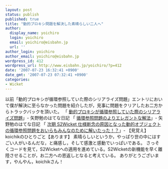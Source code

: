 ```yaml
---
layout: post
status: publish
published: true
title: "動的プロキシ問題を解決した素晴らしい二人へ"
author:
  display_name: yoichiro
  login: yoichiro
  email: yoichiro@eisbahn.jp
  url: ''
author_login: yoichiro
author_email: yoichiro@eisbahn.jp
wordpress_id: 412
wordpress_url: http://www.eisbahn.jp/yoichiro/?p=412
date: '2007-07-23 16:32:41 +0900'
date_gmt: '2007-07-23 07:32:41 +0900'
categories:
- Wicket
---
```


以前「動的プロキシが循環参照していた際のシリアライズ問題」エントリにおいて僕が解決に至らなかった問題を紹介したが，見事に問題をクリアしたお二方からトラックバックを頂いた。
「
[動的プロキシが循環参照していた際のシリアライズ問題](http://d.hatena.ne.jp/t_yano/20070718/1184790146)」- 矢野勉のはてな日記
「
[循環参照問題のよりエレガントな解法](http://d.hatena.ne.jp/t_yano/20070720/1184898542)」- 矢野勉のはてな日記
「
[次期 S2Wicket 仕様断念の原因となった動的オブジェクトの循環参照問題をおいらもみんなのために解いたった！？](http://d.hatena.ne.jp/koichik/20070719#1184871648)」- 【見覚え】koichikのひとりごと【あります】
素晴らしいというか，やっぱり世の中にはすごい人がいるんだな，と痛感し，そして感激と感動でいっぱいである。
さっそくコードを見て，S2Wicketへの適用を進めている。S2Wicketの新機能を早く離陸させることが，お二方への恩返しとなると考えている。
ありがとうございます，やんやん，koichikさん！
